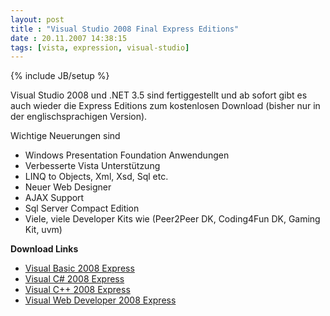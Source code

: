 ```yaml
---
layout: post
title : "Visual Studio 2008 Final Express Editions"
date : 20.11.2007 14:38:15
tags: [vista, expression, visual-studio]
---
```

{% include JB/setup %}

Visual Studio 2008 und .NET 3.5 sind fertiggestellt und ab sofort gibt es auch wieder die Express Editions zum kostenlosen Download (bisher nur in der englischsprachigen Version).

Wichtige Neuerungen sind

*   Windows Presentation Foundation Anwendungen
*   Verbesserte Vista Unterstützung
*   LINQ to Objects, Xml, Xsd, Sql etc.
*   Neuer Web Designer
*   AJAX Support
*   Sql Server Compact Edition
*   Viele, viele Developer Kits wie (Peer2Peer DK, Coding4Fun DK, Gaming Kit, uvm) 

**Download Links**

- [Visual Basic 2008 Express](http://www.microsoft.com/express/vb/Default.aspx)
- [Visual C# 2008 Express](http://www.microsoft.com/express/vcsharp/Default.aspx)
- [Visual C++ 2008 Express](http://www.microsoft.com/express/vc/Default.aspx)
- [Visual Web Developer 2008 Express](http://www.microsoft.com/express/vwd/Default.aspx)